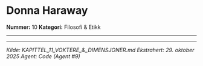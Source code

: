 # Donna Haraway

**Nummer:** 10
**Kategori:** Filosofi & Etikk

---

---

*Kilde: KAPITTEL_11_VOKTERE_&_DIMENSJONER.md*
*Ekstrahert: 29. oktober 2025*
*Agent: Code (Agent #9)*
